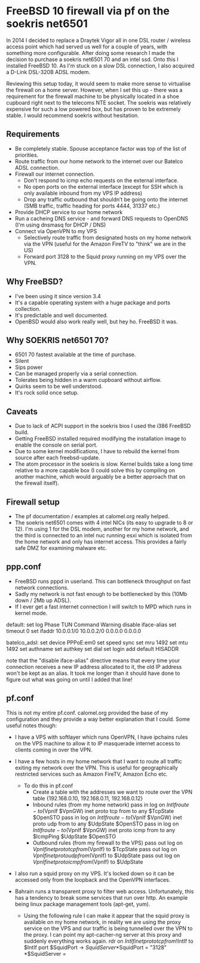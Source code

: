 # FreeBSD 10 firewall via pf on the soekris net6501

In 2014 I decided to replace a Draytek Vigor all in one DSL router / wireless access point which had served us well for a couple of years, with something more configurable. After doing some research I made the decision to purchase a soekris net6501 70 and an intel ssd. Onto this I installed FreeBSD 10. As I'm stuck on a slow DSL connection, I also acquired a D-Link DSL-320B ADSL modem.

Reviewing this setup today, it would seem to make more sense to virtualise the firewall on a home server. However, when I set this up - there was a requirement for the firewall machine to be physically located in a shoe cupboard right next to the telecoms NTE socket. The soekris was relatively expensive for such a low powered box, but has proven to be extremely stable. I would recommend soekris without hesitation.

## Requirements
* Be completely stable. Spouse acceptance factor was top of the list of priorities. 
* Route traffic from our home network to the internet over our Batelco ADSL connection.
* Firewall our internet connection.
  * Don’t respond to icmp echo requests on the external interface.
  * No open ports on the external interface (except for SSH which is only available inbound from my VPS IP address)
  * Drop any traffic outbound that shouldn’t be going onto the internet (SMB traffic, traffic heading for ports 4444, 31337 etc.)
* Provide DHCP service to our home network
* Run a cacheing DNS service - and forward DNS requests to OpenDNS (I'm using dnsmasq for DHCP / DNS)
* Connect via OpenVPN to my VPS
  * Selectively route traffic from designated hosts on my home network via the VPN (useful for the Amazon FireTV to "think" we are in the US)
  * Forward port 3128 to the Squid proxy running on my VPS over the VPN.

## Why FreeBSD?
* I've been using it since version 3.4
* It's a capable operating system with a huge package and ports collection.
* It's predictable and well documented.
* OpenBSD would also work really well, but hey ho. FreeBSD it was.

## Why SOEKRIS net6501 70?
* 6501 70 fastest available at the time of purchase.
* Silent
* Sips power
* Can be managed properly via a serial connection.
* Tolerates being hidden in a warm cupboard without airflow.
* Quirks seem to be well understood. 
* It's rock solid once setup.

## Caveats
* Due to lack of ACPI support in the soekris bios I used the i386 FreeBSD build.
* Getting FreeBSD installed required modifying the installation image to enable the console on serial port.
* Due to some kernel modifications, I have to rebuild the kernel from source after each freebsd-update.
* The atom processor in the soekris is slow. Kernel builds take a long time relative to a more capable box (I could solve this by compiling on another machine, which would arguably be a better approach that on the firewall itself).

## Firewall setup
* The pf documentation / examples at calomel.org really helped.
* The soekris net6501 comes with 4 intel NICs (its easy to upgrade to 8 or 12). I'm using 1 for the DSL modem, another for my home network, and the third is connected to an intel nuc running esxi which is isolated from the home network and only has internet access. This provides a fairly safe DMZ for examining malware etc.


## ppp.conf

* FreeBSD runs pppd in userland. This can bottleneck throughput on fast network connections.
* Sadly my network is not fast enough to be bottlenecked by this (10Mb down / 2Mb up ADSL).
* If I ever get a fast internet connection I will switch to MPD which runs in kernel mode. 

default:
  set log Phase TUN Command Warning
  disable iface-alias
  set timeout 0
  set ifaddr 10.0.0.1/0 10.0.0.2/0 0.0.0.0 0.0.0.0

batelco_adsl:
  set device PPPoE:em0
  set speed sync
  set mru 1492
  set mtu 1492
  set authname <username>
  set authkey <password>
  set dial
  set login
  add default HISADDR

  note that the "disable iface-alias" directive means that every time your connection receives a new IP address allocated to it, the old IP address won't be kept as an alias. It took me longer than it should have done to figure out what was going on until I added that line!

## pf.conf

This is not my entire pf.conf. calomel.org provided the base of my configuration and they provide a way better explanation that I could.
Some useful notes though:

* I have a VPS with softlayer which runs OpenVPN, I have ipchains rules on the VPS machine to allow it to IP masquerade internet access to clients coming in over the VPN.
* I have a few hosts in my home network that I want to route all traffic exiting my network over the VPN. This is useful for geographically restricted services such as Amazon FireTV, Amazon Echo etc.
  * To do this in pf.conf
    * Create a table with the addresses we want to route over the VPN 
    table <HostsToRouteViaVPN> {192.168.0.10, 192.168.0.11, 192.168.0.12}
    * Inbound rules (from my home network)
    pass in log on $IntIf route-to ($VpnIf $VpnGW) inet proto tcp from <HostsToRouteViaVPN> to any $TcpState $OpenSTO
    pass in log on $IntIf route-to ($VpnIf $VpnGW) inet proto udp from <HostsToRouteViaVPN> to any $UdpState $OpenSTO
    pass in log on $IntIf route-to ($VpnIf $VpnGW) inet proto icmp from <HostsToRouteViaVPN> to any $IcmpPing $UdpState $OpenSTO
    * Outbound rules (from my firewall to the VPS)
    pass out log on $VpnIf inet proto tcp from ($VpnIf) to <HostsToRouteViaVPN> $TcpState
    pass out log on $VpnIf inet proto udp from ($VpnIf) to <HostsToRouteViaVPN> $UdpState
    pass out log on $VpnIf inet proto icmp from ($VpnIf) to <HostsToRouteViaVPN> $UdpState

* I also run a squid proxy on my VPS. It's locked down so it can be accessed only from the loopback and the OpenVPN interfaces.
* Bahrain runs a transparent proxy to filter web access. Unfortunately, this has a tendency to break some services that run over http. An example being linux package management tools (apt-get, yum).
  * Using the following rule I can make it appear that the squid proxy is available on my home network, in reality we are using the proxy service on the VPS and our traffic is being tunnelled over the VPN to the proxy. I can point my apt-cacher-ng server at this proxy and suddenly everything works again.
  rdr on $IntIf inet proto tcp from !$IntIf to $IntIf port $SquidPort -> $SquidServer
    *$SquidPort = "3128"
    *$SquidServer = <the OpenVPN interface IP address on my VPS>

